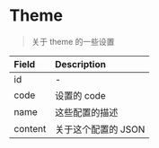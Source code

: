 # Theme
> 关于 theme 的一些设置

| Field   | Description         |
|:--------|:--------------------|
| id      | -                   |
| code    | 设置的 code         |
| name    | 这些配置的描述      |
| content | 关于这个配置的 JSON |
